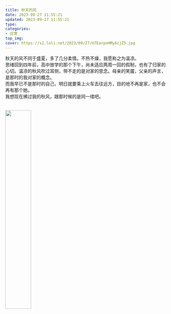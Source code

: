```yaml
---
title: 秋天的风
date: 2023-09-27 11:55:21
updated: 2023-09-27 11:55:21
type:
categories:
- 日常
top_img:
cover: https://s2.loli.net/2023/09/27/U7EarpnHMy6cjZ5.jpg
---
```

秋天的风不同于盛夏，多了几分柔情。不热不燥，我愿称之为温凉。<br/>
思绪回到四年前，高中放学的那个下午，尚未适应两周一回的假制，也有了归家的心切。温凉的秋风吹过耳侧，带不走的是对家的思念。母亲的笑靥，父亲的声言，是那时的我对家的概念。<br/>
而我早已不是那时的自己，明日就要乘上火车去往远方，目的地不再是家，也不会再有那个她。<br/>
我想现在拂过我的秋风，跟那时候的是同一缕吧。<br/>
<br/>
<br/>
<img src="https://s2.loli.net/2023/09/27/aKpkj9OBYnD6AhU.jpg" width="40%" height="40%" /><br/>
